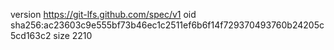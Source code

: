 version https://git-lfs.github.com/spec/v1
oid sha256:ac23603c9e555bf73b46ec1c2511ef6b6f14f729370493760b24205c5cd163c2
size 2210
